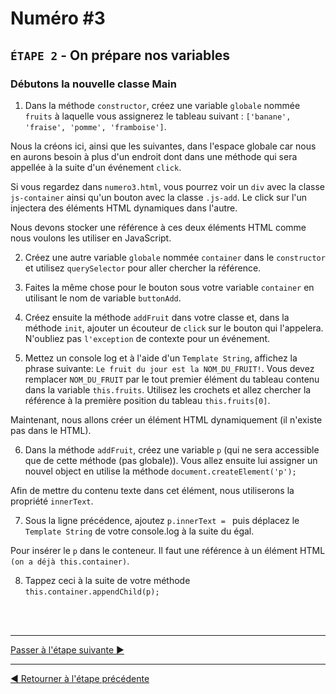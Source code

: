 # Numéro #3

## `ÉTAPE 2` - On prépare nos variables

### Débutons la nouvelle classe Main

1. Dans la méthode `constructor`, créez une variable `globale` nommée `fruits` à laquelle vous assignerez le tableau suivant : `['banane', 'fraise', 'pomme', 'framboise']`.

Nous la créons ici, ainsi que les suivantes, dans l'espace globale car nous en aurons besoin à plus d'un endroit dont dans une méthode qui sera appellée à la suite d'un événement `click`.

Si vous regardez dans `numero3.html`, vous pourrez voir un `div` avec la classe `js-container` ainsi qu'un bouton avec la classe `.js-add`. Le click sur l'un injectera des éléments HTML dynamiques dans l'autre.

Nous devons stocker une référence à ces deux éléments HTML comme nous voulons les utiliser en JavaScript.

2. Créez une autre variable `globale` nommée `container` dans le `constructor` et utilisez `querySelector` pour aller chercher la référence.

3. Faites la même chose pour le bouton sous votre variable `container` en utilisant le nom de variable `buttonAdd`.

4. Créez ensuite la méthode `addFruit` dans votre classe et, dans la méthode `init`, ajouter un écouteur de `click` sur le bouton qui l'appelera. N'oubliez pas `l'exception` de contexte pour un événement.

5. Mettez un console log et à l'aide d'un `Template String`, affichez la phrase suivante: `Le fruit du jour est la NOM_DU_FRUIT!`. Vous devez remplacer `NOM_DU_FRUIT` par le tout premier élément du tableau contenu dans la variable `this.fruits`. Utilisez les crochets et allez chercher la référence à la première position du tableau `this.fruits[0]`.

Maintenant, nous allons créer un élément HTML dynamiquement (il n'existe pas dans le HTML).

6. Dans la méthode `addFruit`, créez une variable `p` (qui ne sera accessible que de cette méthode (pas globale)). Vous allez ensuite lui assigner un nouvel object en utilise la méthode `document.createElement('p');`

Afin de mettre du contenu texte dans cet élément, nous utiliserons la propriété `innerText`.

7. Sous la ligne précédence, ajoutez `p.innerText = ` puis déplacez le `Template String` de votre console.log à la suite du égal.

Pour insérer le `p` dans le conteneur. Il faut une référence à un élément HTML `(on a déjà this.container)`.

8. Tappez ceci à la suite de votre méthode `this.container.appendChild(p);`

<br><br><hr>

[Passer à l'étape suivante ▶](g.md)

<hr>

[◀ Retourner à l'étape précédente](e.md)
